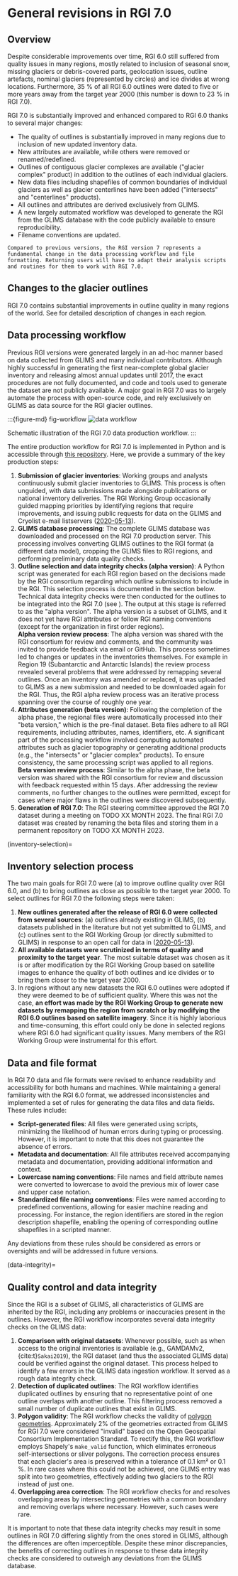# General revisions in RGI 7.0

## Overview

Despite considerable improvements over time, RGI 6.0 still suffered from quality issues in many regions, mostly related to inclusion of seasonal snow, missing glaciers or debris-covered parts, geolocation issues, outline artefacts, nominal glaciers (represented by circles) and ice divides at wrong locations. Furthermore, 35 % of all RGI 6.0 outlines were dated to five or more years away from the target year 2000 (this number is down to 23 % in RGI 7.0).

RGI 7.0 is substantially improved and enhanced compared to RGI 6.0 thanks to several major changes:

- The quality of outlines is substantially improved in many regions due to inclusion of new updated inventory data.
- New attributes are available, while others were removed or renamed/redefined.
- Outlines of contiguous glacier complexes are available ("glacier complex" product) in addition to the outlines of each individual glaciers.
- New data files including shapefiles of common boundaries of individual glaciers as well as glacier centerlines have been added ("intersects" and "centerlines" products).
- All outlines and attributes are derived exclusively from GLIMS.
- A new largely automated workflow was developed to generate the RGI from the GLIMS database with the code publicly available to ensure reproducibility.
- Filename conventions are updated.

```{important}
Compared to previous versions, the RGI version 7 represents a fundamental change in the data processing workflow and file formatting. Returning users will have to adapt their analysis scripts and routines for them to work with RGI 7.0.
```

## Changes to the glacier outlines

RGI 7.0 contains substantial improvements in outline quality in many regions of the world. See [](05_description_by_region) for detailed description of changes in each region.

## Data processing workflow

Previous RGI versions were generated largely in an ad-hoc manner based on data collected from GLIMS and many individual contributors. Although highly successful in generating the first near-complete global glacier inventory and releasing almost annual updates until 2017, the exact procedures are not fully documented, and code and tools used to generate the dataset are not publicly available. A major goal in RGI 7.0 was to largely automate the process with open-source code, and rely exclusively on GLIMS as data source for the RGI glacier outlines.

:::{figure-md} fig-workflow
<img src="img/workflow.png" alt="data workflow" class="bg-primary mb-1">

Schematic illustration of the RGI 7.0 data production workflow.
:::

The entire production workflow for RGI 7.0 is implemented in Python and is accessible through [this repository](https://github.com/GLIMS-RGI/rgi7_scripts). Here, we provide a summary of the key production steps:

1. **Submission of glacier inventories**: Working groups and analysts continuously submit glacier inventories to GLIMS. This process is often unguided, with data submissions made alongside publications or national inventory deliveries. The RGI Working Group occasionally guided mapping priorities by identifying regions that require improvements, and issuing public requests for data on the GLIMS and Cryolist e-mail listservers ([2020-05-13](https://lists.cryolist.org/pipermail/cryolist/2020-May/005135.html)). 
2. **GLIMS database processing**: The complete GLIMS database was downloaded and processed on the RGI 7.0 production server. This processing involves converting GLIMS outlines to the RGI format (a different data model), cropping the GLIMS files to RGI regions, and performing preliminary data quality checks.
3. **Outline selection and data integrity checks (alpha version)**: A Python script was generated for each RGI region based on the decisions made by the RGI consortium regarding which outline submissions to include in the RGI. This selection process is documented in the section [](inventory-selection) below. Technical data integrity checks were then conducted for the outlines to be integrated into the RGI 7.0 (see [](data-integrity)). The output at this stage is referred to as the "alpha version". The alpha version is a subset of GLIMS, and it does not yet have RGI attributes or follow RGI naming conventions (except for the organization in first order regions).<br>**Alpha version review process**: The alpha version was shared with the RGI consortium for review and comments, and the community was invited to provide feedback via email or GitHub. This process sometimes led to changes or updates in the inventories themselves. For example in Region 19 (Subantarctic and Antarctic Islands) the review process revealed several problems that were addressed by remapping several outlines. Once an inventory was amended or replaced, it was uploaded to GLIMS as a new submission and needed to be downloaded again for the RGI. Thus, the RGI alpha review process was an iterative process spanning over the course of roughly one year.
4. **Attributes generation (beta version)**: Following the completion of the alpha phase, the regional files were automatically processed into their "beta version," which is the pre-final dataset. Beta files adhere to all RGI requirements, including attributes, names, identifiers, etc. A significant part of the processing workflow involved computing automated attributes such as glacier topography or generating additional products (e.g., the "intersects" or "glacier complex" products). To ensure consistency, the same processing script was applied to all regions.<br>**Beta version review process**: Similar to the alpha phase, the beta version was shared with the RGI consortium for review and discussion with feedback requested within 15 days. After addressing the review comments, no further changes to the outlines were permitted, except for cases where major flaws in the outlines were discovered subsequently.
5. **Generation of RGI 7.0**: The RGI steering committee approved the RGI 7.0 dataset during a meeting on TODO XX MONTH 2023. The final RGI 7.0 dataset was created by renaming the beta files and storing them in a permanent repository on TODO XX MONTH 2023.

(inventory-selection)=
## Inventory selection process

The two main goals for RGI 7.0 were (a) to improve outline quality over RGI 6.0, and (b) to bring outlines as close as possible to the target year 2000. To select outlines for RGI 7.0 the following steps were taken:

1. **New outlines generated after the release of RGI 6.0 were collected from several sources**: (a) outlines already existing in GLIMS, (b) datasets published in the literature but not yet submitted to GLIMS, and (c) outlines sent to the RGI Working Group (or directly submitted to GLIMS) in response to an open call for data in ([2020-05-13](https://lists.cryolist.org/pipermail/cryolist/2020-May/005135.html)).
2. **All available datasets were scrutinized in terms of quality and proximity to the target year**. The most suitable dataset was chosen as it is or after modification by the RGI Working Group based on satellite images to enhance the quality of both outlines and ice divides or to bring them closer to the target year 2000.
3. In regions without any new datasets the RGI 6.0 outlines were adopted if they were deemed to be of sufficient quality. Where this was not the case, **an effort was made by the RGI Working Group to generate new datasets by remapping the region from scratch or by modifying the RGI 6.0 outlines based on satellite imagery**. Since it is highly laborious and time-consuming, this effort could only be done in selected regions where RGI 6.0 had significant quality issues. Many members of the RGI Working Group were instrumental for this effort.

## Data and file format

In RGI 7.0 data and file formats were revised to enhance readability and accessibility for both humans and machines. While maintaining a general familiarity with the RGI 6.0 format, we addressed inconsistencies and implemented a set of rules for generating the data files and data fields. These rules include:

- **Script-generated files**: All files were generated using scripts, minimizing the likelihood of human errors during typing or processing. However, it is important to note that this does not guarantee the absence of errors.
- **Metadata and documentation**: All file attributes received accompanying metadata and documentation, providing additional information and context.
- **Lowercase naming conventions**: File names and field attribute names were converted to lowercase to avoid the previous mix of lower case and upper case notation.
- **Standardized file naming conventions**: Files were named according to predefined conventions, allowing for easier machine reading and processing. For instance, the region identifiers are stored in the region description shapefile, enabling the opening of corresponding outline shapefiles in a scripted manner.

Any deviations from these rules should be considered as errors or oversights and will be addressed in future versions.

(data-integrity)=
## Quality control and data integrity

Since the RGI is a subset of GLIMS, all characteristics of GLIMS are inherited by the RGI, including any problems or inaccuracies present in the outlines. However, the RGI workflow incorporates several data integrity checks on the GLIMS data:

1. **Comparison with original datasets**: Whenever possible, such as when access to the original inventories is available (e.g., GAMDAMv2, {cite:t}`Sakai2019`), the RGI dataset (and thus the associated GLIMS data) could be verified against the original dataset. This process helped to identify a few errors in the GLIMS data ingestion workflow. It served as a rough data integrity check.
2. **Detection of duplicated outlines**: The RGI workflow identifies duplicated outlines by ensuring that no representative point of one outline overlaps with another outline. This filtering process removed a small number of duplicate outlines that exist in GLIMS.
3. **Polygon validity**: The RGI workflow checks the validity of [polygon geometries](https://developers.arcgis.com/documentation/common-data-types/geometry-objects.htm). Approximately 2% of the geometries extracted from GLIMS for RGI 7.0 were considered "invalid" based on the Open Geospatial Consortium Implementation Standard. To rectify this, the RGI workflow employs Shapely's `make_valid` function, which eliminates erroneous self-intersections or sliver polygons. The correction process ensures that each glacier's area is preserved within a tolerance of 0.1 km² or 0.1 %. In rare cases where this could not be achieved, one GLIMS entry was split into two geometries, effectively adding two glaciers to the RGI instead of just one.
4. **Overlapping area correction**: The RGI workflow checks for and resolves overlapping areas by intersecting geometries with a common boundary and removing overlaps where necessary. However, such cases were rare.

It is important to note that these data integrity checks may result in some outlines in RGI 7.0 differing slightly from the ones stored in GLIMS, although the differences are often imperceptible. Despite these minor discrepancies, the benefits of correcting outlines in response to these data integrity checks are considered to outweigh any deviations from the GLIMS database.
